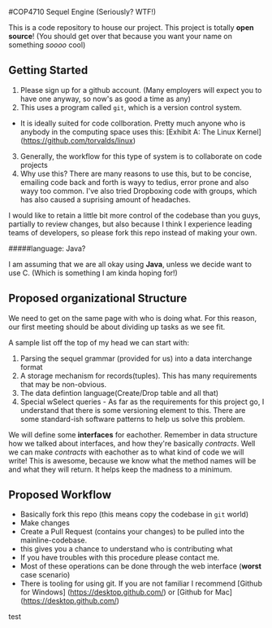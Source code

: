 #COP4710 Sequel Engine (Seriously? WTF!)

This is a code repository to house our project. This project is totally
**open source**! (You should get over that because you want your name on
something *soooo* cool)

## Getting Started

1. Please sign up for a github account. (Many employers will expect you
   to have one anyway, so now's as good a time as any)
2. This uses a program called `git`, which is a version control system. 
- It is ideally   suited for code collboration. Pretty much anyone who
  is anybody in the computing space uses this: [Exhibit A: The Linux
Kernel] (https://github.com/torvalds/linux)
3. Generally, the workflow for this type of system is to collaborate
   on code projects
4. Why use this? There are many reasons to use this, but to be concise,
   emailing code back and forth is wayy to tedius, error prone and also
wayy too common. I've also tried Dropboxing code with groups, which has
also caused a suprising amount of headaches.

I would like to retain a little bit more control of the codebase than
you guys, partially to review changes, but also because I think I
experience leading teams of developers, so please fork this repo instead
of making your own.

#####language: Java?

I am assuming that we are all okay using **Java**, unless we decide want
to use C. (Which is something I am kinda hoping for!)

## Proposed organizational Structure

We need to get on the same page with who is doing what. For this reason,
our first meeting should be about dividing up tasks as we see fit. 

A sample list off the top of my head we can start with:

1. Parsing the sequel grammar (provided for us) into a data interchange
   format
2. A storage mechanism for records(tuples). This has many requirements
   that may be non-obvious.
3. The data defintion language(Create/Drop table and all that)
4. Special wSelect queries - As far as the requirements for this project
   go, I understand that there is some versioning element to this. There
are some standard-ish software patterns to help us solve this problem.


We will define some **interfaces** for eachother. Remember in data
structure how we talked about interfaces, and how they're basically
*contracts*. Well we can make *contracts* with eachother as to what kind
of code we will write! This is awesome, because we know what the method
names will be and what they will return. It helps keep the madness
to a minimum.


## Proposed Workflow

- Basically fork this repo (this means copy the codebase in `git` world)
- Make changes
- Create a Pull Request (contains your changes) to be pulled into the
  mainline-codebase.
- this gives you a chance to understand who is contributing what
- If you have troubles with this procedure please contact me. 
- Most of these operations can be done through the web interface
  (**worst** case scenario)
- There is tooling for using git. If you are not familiar I recommend
  [Github for Windows] (https://desktop.github.com/) or [Github for Mac]
(https://desktop.github.com/)

test 

